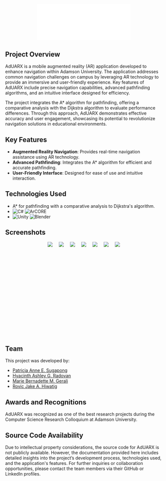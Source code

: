 <div align="center">
  <img src="images/logo.png" alt="AdUARX Logo" width="300"/>
</div>

## Project Overview

AdUARX is a mobile augmented reality (AR) application developed to enhance navigation within Adamson University. The application addresses common navigation challenges on campus by leveraging AR technology to provide an immersive and user-friendly experience. Key features of AdUARX include precise navigation capabilities, advanced pathfinding algorithms, and an intuitive interface designed for efficiency.

The project integrates the A* algorithm for pathfinding, offering a comparative analysis with the Dijkstra algorithm to evaluate performance differences. Through this approach, AdUARX demonstrates effective accuracy and user engagement, showcasing its potential to revolutionize navigation solutions in educational environments.

## Key Features

- **Augmented Reality Navigation**: Provides real-time navigation assistance using AR technology.
- **Advanced Pathfinding**: Integrates the A* algorithm for efficient and accurate pathfinding.
- **User-Friendly Interface**: Designed for ease of use and intuitive interaction.

## Technologies Used

- A* for pathfinding with a comparative analysis to Dijkstra's algorithm.
- ![C#](https://img.shields.io/badge/c%23-%23239120.svg?style=for-the-badge&logo=csharp&logoColor=white)
![ArCORE](https://custom-icon-badges.demolab.com/badge/-ARCore-plum?style=for-the-badge&logo=arcorelogo&logoColor=black)
- ![Unity](https://img.shields.io/badge/unity-%23000000.svg?style=for-the-badge&logo=unity&logoColor=white)
![Blender](https://img.shields.io/badge/blender-%23F5792A.svg?style=for-the-badge&logo=blender&logoColor=white)

## Screenshots

<div style="display: flex; justify-content: center;">
  <img src="screenshots/screenshot(6).jpg" height="300" style="margin: 0 10px;"/>
  <img src="screenshots/screenshot(7).jpg" height="300" style="margin: 0 10px;"/>
  <img src="screenshots/screenshot(3).jpg" height="300" style="margin: 0 10px;"/>
  <img src="screenshots/screenshot(5).jpg" height="300" style="margin: 0 10px;"/>
  <img src="screenshots/screenshot(2).jpg" height="300" style="margin: 0 10px;"/>
  <img src="screenshots/screenshot(4).jpg" height="300" style="margin: 0 10px;"/>
  <img src="screenshots/screenshot(1).jpg" height="300" style="margin: 0 10px;"/>
</div>

## Team

This project was developed by:

- [Patricia Anne E. Sugapong](https://github.com/PatriciaSugapong)
- [Hyacinth Ashley G. Radovan](https://github.com/HyacinthAshleyRadovan)
- [Marie Bernadette M. Gerali](https://github.com/MarieGerali)
- [Rovic Jake A. Hiwatig](https://github.com/rovichwtg)

## Awards and Recognitions

AdUARX was recognized as one of the best research projects during the Computer Science Research Colloquium at Adamson University.

## Source Code Availability

Due to intellectual property considerations, the source code for AdUARX is not publicly available. However, the documentation provided here includes detailed insights into the project’s development process, technologies used, and the application's features. For further inquiries or collaboration opportunities, please contact the team members via their GitHub or LinkedIn profiles.



